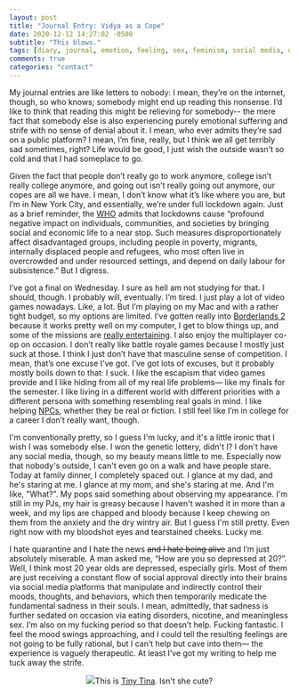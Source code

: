 ```yaml
---
layout: post
title: "Journal Entry: Vidya as a Cope"
date: 2020-12-12 14:27:02 -0500
subtitle: "This blows."
tags: [diary, journal, emotion, feeling, sex, feminism, social media, depressed, depression, covid, coronavirus, quarantine, video games, vidya]
comments: true
categories: "contact"
---
```

My journal entries are like letters to nobody: I mean, they’re on the internet, though, so who knows; somebody might end up reading this nonsense. I’d like to think that reading this might be relieving for somebody-- the mere fact that somebody else is also experiencing purely emotional suffering and strife with no sense of denial about it. I mean, who ever admits they’re sad on a public platform? I mean, I’m fine, really, but I think we all get terribly sad sometimes, right? Life would be good, I just wish the outside wasn’t so cold and that I had someplace to go.<!-- more -->

Given the fact that people don’t really go to work anymore, college isn’t really college anymore, and going out isn’t really going out anymore, our copes are all we have. I mean, I don’t know what it’s like where you are, but I’m in New York City, and essentially, we’re under full lockdown again. Just as a brief reminder, the <a href="https://www.who.int/news-room/q-a-detail/herd-immunity-lockdowns-and-covid-19" target="_blank">WHO</a> admits that lockdowns cause “profound negative impact on individuals, communities, and societies by bringing social and economic life to a near stop. Such measures disproportionately affect disadvantaged groups, including people in poverty, migrants, internally displaced people and refugees, who most often live in overcrowded and under resourced settings, and depend on daily labour for subsistence.” But I digress.

I’ve got a final on Wednesday. I sure as hell am not studying for that. I should, though. I probably will, eventually. I’m tired. I just play a lot of video games nowadays. Like, a lot. But I’m playing on my Mac and with a rather tight budget, so my options are limited. I’ve gotten really into <a href="https://store.steampowered.com/app/49520/Borderlands_2/" target="_blank">Borderlands 2</a> because it works pretty well on my computer, I get to blow things up, and some of the missions are <a href="https://www.youtube.com/watch?v=85vaUsruRLQ" target="_blank">really entertaining</a>. I also enjoy the multiplayer co-op on occasion. I don’t really like battle royale games because I mostly just suck at those. I think I just don’t have that masculine sense of competition. I mean, that’s one excuse I’ve got. I’ve got lots of excuses, but it probably mostly boils down to that: I suck. I like the escapism that video games provide and I like hiding from all of my real life problems— like my finals for the semester. I like living in a different world with different priorities with a different persona with something resembling real goals in mind. I like helping <a href="https://knowyourmeme.com/memes/npc-wojak" target="_blank">NPCs</a>, whether they be real or fiction. I still feel like I’m in college for a career I don’t really want, though.

I'm conventionally pretty, so I guess I'm lucky, and it's a little ironic that I wish I was somebody else. I won the genetic lottery, didn't I? I don't have any social media, though, so my beauty means little to me. Especially now that nobody's outside, I can't even go on a walk and have people stare. Today at family dinner, I completely spaced out. I glance at my dad, and he's staring at me. I glance at my mom, and she's staring at me. And I'm like, "What?". My pops said something about observing my appearance. I'm still in my PJs, my hair is greasy because I haven't washed it in more than a week, and my lips are chapped and bloody because I keep chewing on them from the anxiety and the dry wintry air. But I guess I'm still pretty. Even right now with my bloodshot eyes and tearstained cheeks. Lucky me.

I hate quarantine and I hate the news <del>and I hate being alive</del> and I’m just absolutely miserable. A man asked me, “How are you so depressed at 20?”. Well, I think most 20 year olds are depressed, especially girls. Most of them are just receiving a constant flow of social approval directly into their brains via social media platforms that manipulate and indirectly control their moods, thoughts, and behaviors, which then temporarily medicate the fundamental sadness in their souls. I mean, admittedly, that sadness is further sedated on occasion via eating disorders, nicotine, and meaningless sex. I’m also on my fucking period so that doesn’t help. Fucking fantastic. I feel the mood swings approaching, and I could tell the resulting feelings are not going to be fully rational, but I can’t help but cave into them— the experience is vaguely therapeutic. At least I’ve got my writing to help me tuck away the strife.

<center><p><img src="https://i.makeagif.com/media/6-27-2015/nI7ecn.gif">This is <a href="https://borderlands.fandom.com/wiki/Tiny_Tina" target="_blank">Tiny Tina</a>. Isn't she cute?</p></center>

